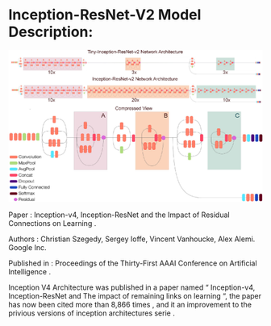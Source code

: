 # Inception-ResNet-V2 Model Description:

![](https://raw.githubusercontent.com/Masterx-AI/Inception-ResNet-V2_Implementation/main/IRV2.png)

Paper : Inception-v4, Inception-ResNet and the Impact of Residual Connections on Learning .

Authors : Christian Szegedy, Sergey Ioffe, Vincent Vanhoucke, Alex Alemi. Google Inc.

Published in : Proceedings of the Thirty-First AAAI Conference on Artificial Intelligence .

Inception V4 Architecture was published in a paper named “ Inception-v4, Inception-ResNet and The impact of remaining links on learning “, the paper has now been cited more than 8,866 times , and it an improvement to the privious versions of inception architectures serie .
